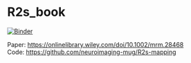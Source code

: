 # R2s_book
[![Binder](https://mybinder.org/badge_logo.svg)](https://mybinder.org/v2/gh/Notebook-Factory/R2s_book/tree/main)

Paper: https://onlinelibrary.wiley.com/doi/10.1002/mrm.28468 <br> 
Code: https://github.com/neuroimaging-mug/R2s-mapping <br> 
